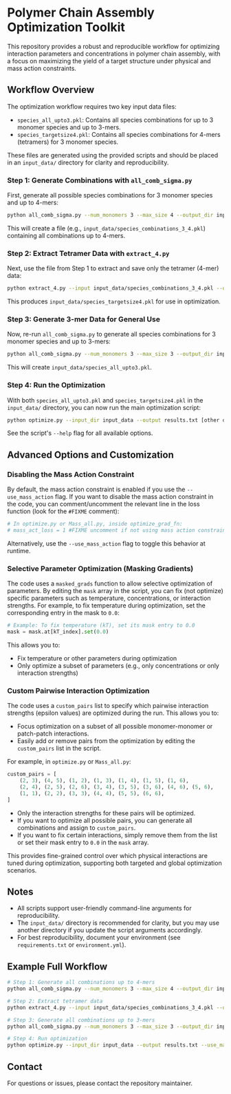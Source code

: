 # Polymer Chain Assembly Optimization Toolkit

This repository provides a robust and reproducible workflow for optimizing interaction parameters and concentrations in polymer chain assembly, with a focus on maximizing the yield of a target structure under physical and mass action constraints.

## Workflow Overview

The optimization workflow requires two key input data files:
- `species_all_upto3.pkl`: Contains all species combinations for up to 3 monomer species and up to 3-mers.
- `species_targetsize4.pkl`: Contains all species combinations for 4-mers (tetramers) for 3 monomer species.

These files are generated using the provided scripts and should be placed in an `input_data/` directory for clarity and reproducibility.

### Step 1: Generate Combinations with `all_comb_sigma.py`

First, generate all possible species combinations for 3 monomer species and up to 4-mers:

```bash
python all_comb_sigma.py --num_monomers 3 --max_size 4 --output_dir input_data
```

This will create a file (e.g., `input_data/species_combinations_3_4.pkl`) containing all combinations up to 4-mers.

### Step 2: Extract Tetramer Data with `extract_4.py`

Next, use the file from Step 1 to extract and save only the tetramer (4-mer) data:

```bash
python extract_4.py --input input_data/species_combinations_3_4.pkl --output input_data/species_targetsize4.pkl
```

This produces `input_data/species_targetsize4.pkl` for use in optimization.

### Step 3: Generate 3-mer Data for General Use

Now, re-run `all_comb_sigma.py` to generate all species combinations for 3 monomer species and up to 3-mers:

```bash
python all_comb_sigma.py --num_monomers 3 --max_size 3 --output_dir input_data
```

This will create `input_data/species_all_upto3.pkl`.

### Step 4: Run the Optimization

With both `species_all_upto3.pkl` and `species_targetsize4.pkl` in the `input_data/` directory, you can now run the main optimization script:

```bash
python optimize.py --input_dir input_data --output results.txt [other options]
```

See the script's `--help` flag for all available options.

## Advanced Options and Customization

### Disabling the Mass Action Constraint
By default, the mass action constraint is enabled if you use the `--use_mass_action` flag. If you want to disable the mass action constraint in the code, you can comment/uncomment the relevant line in the loss function (look for the `#FIXME` comment):

```python
# In optimize.py or Mass_all.py, inside optimize_grad_fn:
# mass_act_loss = 1 #FIXME uncomment if not using mass action constraint
```

Alternatively, use the `--use_mass_action` flag to toggle this behavior at runtime.

### Selective Parameter Optimization (Masking Gradients)
The code uses a `masked_grads` function to allow selective optimization of parameters. By editing the `mask` array in the script, you can fix (not optimize) specific parameters such as temperature, concentrations, or interaction strengths. For example, to fix temperature during optimization, set the corresponding entry in the mask to `0.0`:

```python
# Example: To fix temperature (kT), set its mask entry to 0.0
mask = mask.at[kT_index].set(0.0)
```

This allows you to:
- Fix temperature or other parameters during optimization
- Only optimize a subset of parameters (e.g., only concentrations or only interaction strengths)

### Custom Pairwise Interaction Optimization
The code uses a `custom_pairs` list to specify which pairwise interaction strengths (epsilon values) are optimized during the run. This allows you to:
- Focus optimization on a subset of all possible monomer-monomer or patch-patch interactions.
- Easily add or remove pairs from the optimization by editing the `custom_pairs` list in the script.

For example, in `optimize.py` or `Mass_all.py`:

```python
custom_pairs = [
    (2, 3), (4, 5), (1, 2), (1, 3), (1, 4), (1, 5), (1, 6),
    (2, 4), (2, 5), (2, 6), (3, 4), (3, 5), (3, 6), (4, 6), (5, 6),
    (1, 1), (2, 2), (3, 3), (4, 4), (5, 5), (6, 6),
]
```

- Only the interaction strengths for these pairs will be optimized.
- If you want to optimize all possible pairs, you can generate all combinations and assign to `custom_pairs`.
- If you want to fix certain interactions, simply remove them from the list or set their mask entry to `0.0` in the `mask` array.

This provides fine-grained control over which physical interactions are tuned during optimization, supporting both targeted and global optimization scenarios.

## Notes
- All scripts support user-friendly command-line arguments for reproducibility.
- The `input_data/` directory is recommended for clarity, but you may use another directory if you update the script arguments accordingly.
- For best reproducibility, document your environment (see `requirements.txt` or `environment.yml`).

## Example Full Workflow
```bash
# Step 1: Generate all combinations up to 4-mers
python all_comb_sigma.py --num_monomers 3 --max_size 4 --output_dir input_data

# Step 2: Extract tetramer data
python extract_4.py --input input_data/species_combinations_3_4.pkl --output input_data/species_targetsize4.pkl

# Step 3: Generate all combinations up to 3-mers
python all_comb_sigma.py --num_monomers 3 --max_size 3 --output_dir input_data

# Step 4: Run optimization
python optimize.py --input_dir input_data --output results.txt --use_mass_action
```

## Contact
For questions or issues, please contact the repository maintainer.
